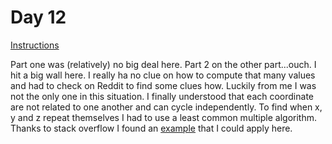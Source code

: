 # Day 12

[Instructions](https://adventofcode.com/2019/day/12)

Part one was (relatively) no big deal here. Part 2 on the other part...ouch. I hit a big wall here. I really ha no clue on how to compute that many values and had to check on Reddit to find some clues how. Luckily from me I was not the only one in this situation. I finally understood that each coordinate are not related to one another and can cycle independently. To find when x, y and z repeat themselves I had to use a least common multiple algorithm. Thanks to stack overflow I found an [example](https://stackoverflow.com/a/42472824/13506641) that I could apply here.
